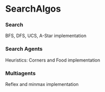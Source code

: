# SearchAlgos
### Search
BFS, DFS, UCS, A-Star implementation
### Search Agents
Heuristics: Corners and Food implementation
### Multiagents
Reflex and minmax implementation
